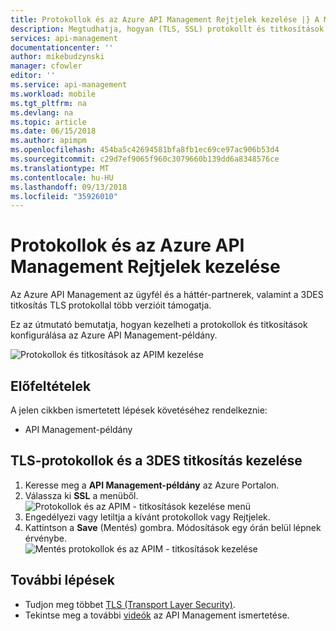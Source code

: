 ```yaml
---
title: Protokollok és az Azure API Management Rejtjelek kezelése |} A Microsoft Docs
description: Megtudhatja, hogyan (TLS, SSL) protokollt és titkosítások (DES) az Azure API Management kezeléséhez.
services: api-management
documentationcenter: ''
author: mikebudzynski
manager: cfowler
editor: ''
ms.service: api-management
ms.workload: mobile
ms.tgt_pltfrm: na
ms.devlang: na
ms.topic: article
ms.date: 06/15/2018
ms.author: apimpm
ms.openlocfilehash: 454ba5c42694581bfa8fb1ec69ce97ac906b53d4
ms.sourcegitcommit: c29d7ef9065f960c3079660b139dd6a8348576ce
ms.translationtype: MT
ms.contentlocale: hu-HU
ms.lasthandoff: 09/13/2018
ms.locfileid: "35926010"
---
```

# <a name="manage-protocols-and-ciphers-in-azure-api-management"></a>Protokollok és az Azure API Management Rejtjelek kezelése

Az Azure API Management az ügyfél és a háttér-partnerek, valamint a 3DES titkosítás TLS protokollal több verzióit támogatja.

Ez az útmutató bemutatja, hogyan kezelheti a protokollok és titkosítások konfigurálása az Azure API Management-példány.

![Protokollok és titkosítások az APIM kezelése](./media/api-management-howto-manage-protocols-ciphers/api-management-protocols-ciphers.png)

## <a name="prerequisites"></a>Előfeltételek

A jelen cikkben ismertetett lépések követéséhez rendelkeznie:

* API Management-példány

## <a name="how-to-manage-tls-protocols-and-3des-cipher"></a>TLS-protokollok és a 3DES titkosítás kezelése

1. Keresse meg a **API Management-példány** az Azure Portalon.
2. Válassza ki **SSL** a menüből.  
    ![Protokollok és az APIM - titkosítások kezelése menü](./media/api-management-howto-manage-protocols-ciphers/api-management-menu.png)
3. Engedélyezi vagy letiltja a kívánt protokollok vagy Rejtjelek.
4. Kattintson a **Save** (Mentés) gombra. Módosítások egy órán belül lépnek érvénybe.  
    ![Mentés protokollok és az APIM - titkosítások kezelése](./media/api-management-howto-manage-protocols-ciphers/api-management-protocols-ciphers-save.png)

## <a name="next-steps"></a>További lépések

* Tudjon meg többet [TLS (Transport Layer Security)](https://docs.microsoft.com/en-us/dotnet/framework/network-programming/tls).
* Tekintse meg a további [videók](https://azure.microsoft.com/documentation/videos/index/?services=api-management) az API Management ismertetése.